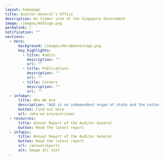 ```yaml
---
layout: homepage
title: Auditor-General's Office
description: An Isomer site of the Singapore Government
image: /images/AGOlogo.png
permalink: /
notification: ""
sections:
  - hero:
      background: /images/HeroBannerLogo.png
      key_highlights:
        - title: Audits
          description: ""
          url: ""
        - title: Publications
          description: ""
          url: ""
        - title: Careers
          description: ""
          url: ""
  - infobar:
      title: Who We Are
      description: "AGO is an independent organ of state and the national auditor. "
      button: Find out more
      url: /who-we-are/overview/
  - resources:
      title: Annual Report of the Auditor-General
      button: Read the latest report
  - infopic:
      title: Annual Report of the Auditor General
      button: Read the latest report
      url: /annualreports
      alt: Image alt text
---
```

